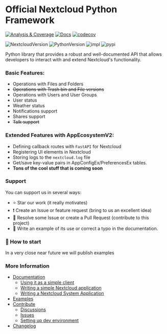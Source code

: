# Official Nextcloud Python Framework

[![Analysis & Coverage](https://github.com/cloud-py-api/nc_py_api/actions/workflows/analysis-coverage.yml/badge.svg)](https://github.com/cloud-py-api/nc_py_api/actions/workflows/analysis-coverage.yml)
[![Docs](https://github.com/cloud-py-api/nc_py_api/actions/workflows/docs.yml/badge.svg)](https://cloud-py-api.github.io/nc_py_api/)
[![codecov](https://codecov.io/github/cloud-py-api/nc_py_api/branch/main/graph/badge.svg?token=C91PL3FYDQ)](https://codecov.io/github/cloud-py-api/nc_py_api)

![NextcloudVersion](https://img.shields.io/badge/Nextcloud-26%20%7C%2027%20%7C%2028-blue)
![PythonVersion](https://img.shields.io/badge/python-3.9%20%7C%203.10%20%7C%203.11%20%7C%203.12-blue)
![impl](https://img.shields.io/pypi/implementation/nc_py_api)
![pypi](https://img.shields.io/pypi/v/nc_py_api.svg)

Python library that provides a robust and well-documented API that allows developers to interact with and extend Nextcloud's functionality.

### Basic Features:
 * Operations with Files and Folders
 * ~~Operations with Trash bin and File versions~~
 * Operations with Users and User Groups
 * User status
 * Weather status
 * Notifications support
 * Shares support
 * ~~Talk support~~

### Extended Features with AppEcosystemV2:
 * Defining callback routes with `FastAPI` for Nextcloud
 * Registering UI elements in Nextcloud
 * Storing logs to the `nextcloud.log` file
 * Get/save key-value pairs in AppConfigEx/PreferencesEx tables.
 * **Tons of the cool stuff that is coming soon**

### Support

You can support us in several ways:

- ⭐️ Star our work (it really motivates)
- ❗️ Create an Issue or feature request (bring to us an excellent idea)
- 💁 Resolve some Issue or create a Pull Request (contribute to this project)
- 🙏 Write an example of its use or correct a typo in the documentation.

### 🚀 How to start

In a very close near future we will publish examples

### More Information

- [Documentation](https://cloud-py-api.github.io/nc_py_api/)
  - [Using it as a simple client](to-do)
  - [Writing a simple Nextcloud application](to-do)
  - [Writing a Nextcloud System Application](to-do)
- [Examples](https://github.com/cloud-py-api/nc_py_api/tree/main/examples)
- [Contribute](https://github.com/cloud-py-api/nc_py_api/blob/main/.github/CONTRIBUTING.md)
  - [Discussions](https://github.com/cloud-py-api/nc_py_api/discussions)
  - [Issues](https://github.com/cloud-py-api/nc_py_api/issues)
  - [Setting up dev environment](to-do)
- [Changelog](https://github.com/cloud-py-api/nc_py_api/blob/main/CHANGELOG.md)
